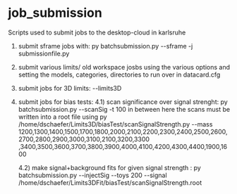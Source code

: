 # job_submission

Scripts used to submit jobs to the desktop-cloud in karlsruhe


1) submit sframe jobs with: py batchsubmission.py --sframe -j submissionfile.py
2) submit various limits/ old workspace josbs using the various options and setting the models, categories, directories to run 
over in datacard.cfg
3) submit jobs for 3D limits: --limits3D
4) submit jobs for bias tests:
      4.1) scan significance over signal strenght: py batchsubmission.py --scanSig -t 100
          in between here the scans must be written into a root file using py /home/dschaefer/Limits3D/biasTest/scanSignalStrength.py 
          --mass 1200,1300,1400,1500,1700,1800,2000,2100,2200,2300,2400,2500,2600,2700,2800,2900,3000,3100,2100,3200,3300
          ,3400,3500,3600,3700,3800,3900,4000,4100,4200,4300,4400,1900,1600

      4.2) make signal+background fits for given signal strength : py batchsubmission.py --injectSig --toys 200
      --signal /home/dschaefer/Limits3DFit/biasTest/scanSignalStrength.root
